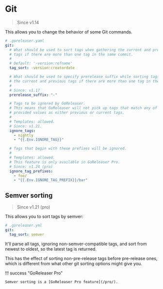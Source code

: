 # Git

> Since v1.14

This allows you to change the behavior of some Git commands.

```yaml
# .goreleaser.yaml
git:
  # What should be used to sort tags when gathering the current and previous
  # tags if there are more than one tag in the same commit.
  #
  # Default: '-version:refname'
  tag_sort: -version:creatordate

  # What should be used to specify prerelease suffix while sorting tags when gathering
  # the current and previous tags if there are more than one tag in the same commit.
  #
  # Since: v1.17
  prerelease_suffix: "-"

  # Tags to be ignored by GoReleaser.
  # This means that GoReleaser will not pick up tags that match any of the
  # provided values as either previous or current tags.
  #
  # Templates: allowed.
  # Since: v1.21.
  ignore_tags:
    - nightly
    - "{{.Env.IGNORE_TAG}}"

  # Tags that begin with these prefixes will be ignored.
  #
  # Templates: allowed.
  # This feature is only available in GoReleaser Pro.
  # Since: v1.24 (pro)
  ignore_tag_prefixes:
    - foo/
    - "{{.Env.IGNORE_TAG_PREFIX}}/bar"
```

## Semver sorting

> Since v1.21 (pro)

This allows you to sort tags by semver:

```yaml
# .goreleaser.yml
git:
  tag_sort: semver
```

It'll parse all tags, ignoring non-semver-compatible tags, and sort from newest
to oldest, so the latest tag is returned.

This has the effect of sorting non-pre-release tags before pre-release ones,
which is different from what other git sorting options might give you.

!!! success "GoReleaser Pro"

    Semver sorting is a [GoReleaser Pro feature](/pro/).
